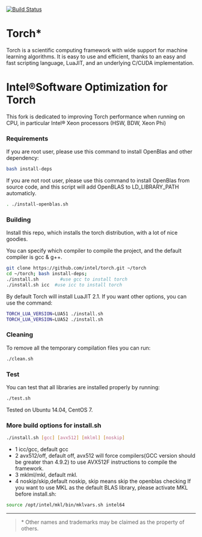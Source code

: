[![Build Status](https://travis-ci.org/torch/distro.svg?branch=master)](https://travis-ci.org/torch/distro)

Torch*
============
Torch is a scientific computing framework with wide support for machine learning algorithms. It is easy to use and efficient, thanks to an easy and fast scripting language, LuaJIT, and an underlying C/CUDA implementation.

Intel®Software Optimization for Torch
============
This fork is dedicated to improving Torch performance when running on CPU, in particular Intel® Xeon processors (HSW, BDW, Xeon Phi)


### Requirements
If you are root user, please use this command to install OpenBlas and other dependency: 
```sh
bash install-deps
```

If you are not root user, please use this command to install OpenBlas from source code, and this script will add OpenBLAS to LD_LIBRARY_PATH automaticly.
```sh
. ./install-openblas.sh
```

### Building
Install this repo, which installs the torch distribution, with a lot of nice goodies. 

You can specify which compiler to compile the project, and the default compiler is gcc & g++.
```sh
git clone https://github.com/intel/torch.git ~/torch
cd ~/torch; bash install-deps;
./install.sh        #use gcc to install torch
./install.sh icc  #use icc to install torch
```

By default Torch will install LuaJIT 2.1. If you want other options, you can use the command:
```sh
TORCH_LUA_VERSION=LUA51 ./install.sh
TORCH_LUA_VERSION=LUA52 ./install.sh
```


### Cleaning
To remove all the temporary compilation files you can run:
```sh
./clean.sh
```

### Test
You can test that all libraries are installed properly by running:
```sh
./test.sh
```
Tested on Ubuntu 14.04, CentOS 7.

### More build options for install.sh

```sh
./install.sh [gcc] [avx512] [mklml] [noskip]
```

* 1 icc/gcc,    default gcc
* 2 avx512/off, default off, avx512 will force compilers(GCC version should be greater than 4.9.2) to use AVX512F instructions to compile the framework. 
* 3 mklml/mkl,  default mkl.
* 4 noskip/skip,default noskip, skip means skip the openblas checking
If you want to use MKL as the default BLAS library, please activate MKL before install.sh:
```sh
source /opt/intel/mkl/bin/mklvars.sh intel64
```

---
>\* Other names and trademarks may be claimed as the property of others.


